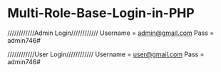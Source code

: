 # Multi-Role-Base-Login-in-PHP

////////////Admin Login////////////
Username = admin@gmail.com
Pass = admin746#

////////////User Login////////////
Username = user@gmail.com
Pass = admin746#
